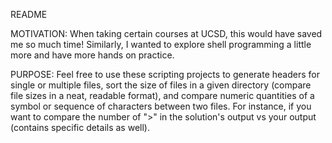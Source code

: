 README

MOTIVATION: When taking certain courses at UCSD, this would have saved me so much time! Similarly, I
wanted to explore shell programming a little more and have more hands on practice.

PURPOSE: Feel free to use these scripting projects to generate headers for single or multiple files, 
sort the size of files in a given directory (compare file sizes in a neat, readable format), and compare 
numeric quantities of a symbol or sequence of characters between two files. For instance, if you want to 
compare the number of ">" in the solution's output vs your output (contains specific details as well).
